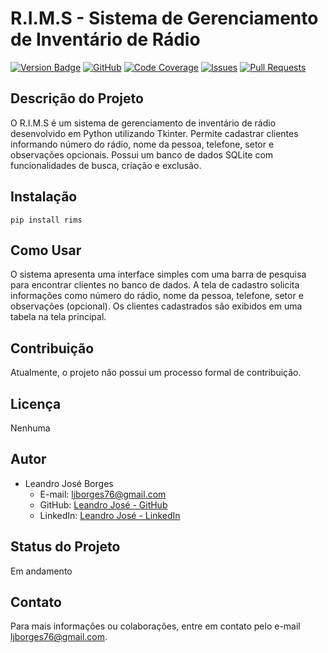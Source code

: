 # R.I.M.S - Sistema de Gerenciamento de Inventário de Rádio

[![Version Badge](https://badge.fury.io/for/py/rims.svg)](https://pypi.org/project/rims/)
[![GitHub](https://github.com/Landro001/rims/workflows/CI/badge.svg)](https://github.com/Landro001/rims/actions)
[![Code Coverage](https://codecov.io/gh/Landro001/rims/branch/main/graph/badge.svg)](https://codecov.io/gh/Landro001/rims)
[![Issues](https://img.shields.io/github/issues/Landro001/rims)](https://github.com/Landro001/rims/issues)
[![Pull Requests](https://img.shields.io/github/issues-pr/Landro001/rims)](https://github.com/Landro001/rims/pulls)

## Descrição do Projeto
O R.I.M.S é um sistema de gerenciamento de inventário de rádio desenvolvido em Python utilizando Tkinter. Permite cadastrar clientes informando número do rádio, nome da pessoa, telefone, setor e observações opcionais. Possui um banco de dados SQLite com funcionalidades de busca, criação e exclusão.

## Instalação

```pip install rims```


## Como Usar
O sistema apresenta uma interface simples com uma barra de pesquisa para encontrar clientes no banco de dados. A tela de cadastro solicita informações como número do rádio, nome da pessoa, telefone, setor e observações (opcional). Os clientes cadastrados são exibidos em uma tabela na tela principal.

## Contribuição
Atualmente, o projeto não possui um processo formal de contribuição.

## Licença
Nenhuma

## Autor
- Leandro José Borges
  - E-mail: ljborges76@gmail.com
  - GitHub: [Leandro José - GitHub](https://github.com/Landro001)
  - LinkedIn: [Leandro José - LinkedIn](https://www.linkedin.com/in/leandrojose-developer/)

## Status do Projeto
Em andamento

## Contato
Para mais informações ou colaborações, entre em contato pelo e-mail ljborges76@gmail.com.



